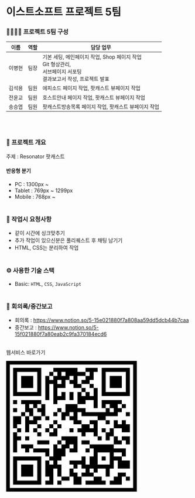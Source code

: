 # 이스트소프트 프로젝트 5팀

### :family_man_man_boy_boy: 프로젝트 5팀 구성
| 이름        | 역할      | 담당 업무           |
| ----------- | --------- | ------------------ |
| 이병현  | 팀장 | 기본 세팅, 메인페이지 작업, Shop 페이지 작업<br>Git 형상관리,<br>서브페이지 서포팅<br>결과보고서 작성, 프로젝트 발표 |
| 김석용  | 팀원 | 에피소드 페이지 작업, 팟캐스트 뷰페이지 작업 |
| 전윤교  | 팀원 | 호스트안내 페이지 작업, 팟캐스트 뷰페이지 작업 |
| 송승엽  | 팀원 | 팟캐스트방송목록 페이지 작업, 팟캐스트 뷰페이지 작업 |
<br><br>

### :receipt: 프로젝트 개요
주제 : Resonator 팟캐스트

#### 반응형 분기
- PC : 1300px ~
- Tablet : 769px ~ 1299px 
- Mobile : 768px ~
<br><br>

### :martial_arts_uniform: 작업시 요청사항
- 같이 시간에 싱크맞추기
- 추가 작업이 있으신분은 풀리퀘스트 후 채팅 남기기
- HTML, CSS는 분리하여 작업
<br><br>

### :gear:️ 사용한 기술 스택
- Basic: `HTML`, `CSS`, `JavaScript`
<br><br>

### :calendar: 회의록/중간보고
- 회의록 : https://www.notion.so/5-15e021880f7a808aa59dd5dcb44b7caa
- 중간보고 : https://www.notion.so/5-15f021880f7a80eab2c9fa370184ecd6
<br><br>

웹서비스 바로가기<br>

<img src="./img/qr.png">
